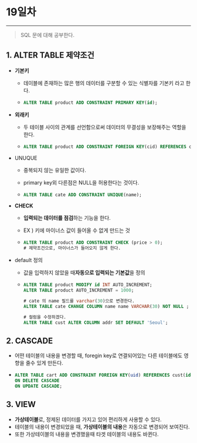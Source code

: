 # 19일차
---

> SQL 문에 대해 공부한다. 

## 1. **ALTER TABLE**  제약조건
   + **기본키**
     
     + 데이블에 존재하는 많은 행의 데이터를 구분할 수 있는 식별자를 기본키 라고 한다. 
     
     + ```sql
       ALTER TABLE product ADD CONSTRAINT PRIMARY KEY(id);
       ```
     
   + **외래키**
     
     + 두 테이블 사이의 관계를 선언함으로써 데이터의 무결성을 보장해주는 역할을 한다. 
     
     + ```sql
       ALTER TABLE product ADD CONSTRAINT FOREIGN KEY(cid) REFERENCES cate(id);
       ```
     
   + UNUQUE 
     + 중복되지 않는 유일한 값이다. 

     + primary key외 다른점은 NULL을 허용한다는 것이다. 
     
     + ```sql
       ALTER TABLE cate ADD CONSTRAINT UNIQUE(name);
       ```
   
   + **CHECK**
     
     + **입력되는 데이터를 점검**하는 기능을 한다. 
     
     + EX ) 키에 마이너스 값이 들어올 수 없게 만드는 것 
     
     + ```sql
       ALTER TABLE product ADD CONSTRAINT CHECK (price > 0);
       # 제약조건으로, 마이너스가 들어오지 않게 한다. 
       ```
     
   + default 정의
     + 값을 입력하지 않았을 때**자동으로 입력되는 기본값**을 정의 
     
     + ```sql
       ALTER TABLE product MODIFY id INT AUTO_INCREMENT;
       ALTER TABLE product AUTO_INCREMENT = 1000;
       
       # cate 의 name 필드를 varchar(30)으로 변경한다. 
       ALTER TABLE cate CHANGE COLUMN name name VARCHAR(30) NOT NULL ; 
       
       # 컬럼을 수정하겠다. 
       ALTER TABLE cust ALTER COLUMN addr SET DEFAULT 'Seoul';
       
       ```

## 2. **CASCADE**

   + 어떤 테이블의 내용을 변경할 때, foregin key로 연결되어있는 다른 테이블에도 영향을 줄수 있게 만든다. 

   + ```sql
     ALTER TABLE cart ADD CONSTRAINT FOREIGN KEY(uid) REFERENCES cust(id)
     ON DELETE CASCADE
     ON UPDATE CASCADE;
     ```

## 3. **VIEW**

   + **가상테이블**로, 정제된 데이터를 가지고 있어 편리하게 사용할 수 있다. 
   + 테이블의 내용이 변경되었을 때, **가상테이블의 내용**은 자동으로 변경되어 보여진다. 
   + 또한 가상테이블의 내용을 변경했을때 타겟 테이블의 내용도 바뀐다. 